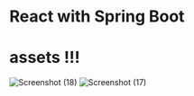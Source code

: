 # React with Spring Boot

  # assets !!!

  ![Screenshot (18)](https://github.com/savindaJ/Lern-SprinBoot-With-React/assets/124574201/c324abea-9aea-4f55-b71c-654af72c203e)
  ![Screenshot (17)](https://github.com/savindaJ/Lern-SprinBoot-With-React/assets/124574201/e5656b57-3f59-4ded-968f-4f92ad1a9078)
